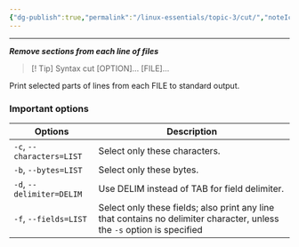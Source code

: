 ```yaml
---
{"dg-publish":true,"permalink":"/linux-essentials/topic-3/cut/","noteIcon":"1"}
---
```


---
___Remove sections from each line of files___

> [! Tip] Syntax
	 cut [OPTION]... [FILE]...

Print selected parts of lines from each FILE to standard output.

### Important options

| Options                   | Description                                                                                                             |
| ------------------------- | ----------------------------------------------------------------------------------------------------------------------- |
| `-c`, `--characters=LIST` | Select only these characters.                                                                                           |
| `-b`, `--bytes=LIST`      | Select only these bytes.                                                                                                |
| `-d`, `--delimiter=DELIM` | Use DELIM instead of TAB for field delimiter.                                                                           |
| `-f`, `--fields=LIST`     | Select only these fields; also print any line that contains no delimiter character, unless the `-s` option is specified |
